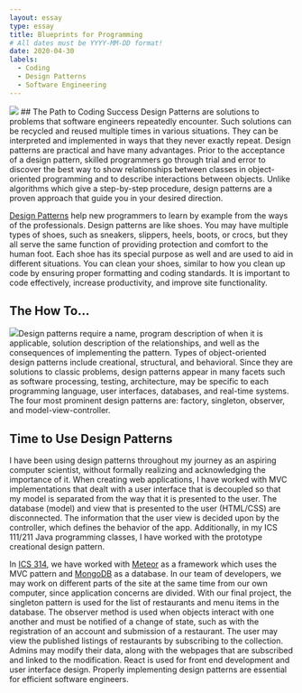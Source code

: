 ```yaml
---
layout: essay
type: essay
title: Blueprints for Programming
# All dates must be YYYY-MM-DD format!
date: 2020-04-30
labels:
  - Coding
  - Design Patterns
  - Software Engineering
---
```

<img class="ui large centered rounded image" src="../images/dp.png"> 
## The Path to Coding Success
Design Patterns are solutions to problems that software engineers repeatedly encounter. Such solutions can be recycled and reused multiple times in various situations. They can be interpreted and implemented in ways that they never exactly repeat. Design patterns are practical and have many advantages. Prior to the acceptance of a design pattern, skilled programmers go through trial and error to discover the best way to show relationships between classes in object-oriented programming and to describe interactions between objects. Unlike algorithms which give a step-by-step procedure, design patterns are a proven approach that guide you in your desired direction. 

[Design Patterns](http://courses.ics.hawaii.edu/ics314s20/modules/design-patterns/) help new programmers to learn by example from the ways of the professionals. Design patterns are like shoes. You may have multiple types of shoes, such as sneakers, slippers, heels, boots, or crocs, but they all serve the same function of providing protection and comfort to the human foot. Each shoe has its special purpose as well and are used to aid in different situations. You can clean your shoes, similar to how you clean up code by ensuring proper formatting and coding standards. It is important to code effectively, increase productivity, and improve site functionality. 

## The How To...
<img class="ui medium left floated rounded image" src="../images/dpp.png">Design patterns require a name, program description of when it is applicable, solution description of the relationships, and well as the consequences of implementing the pattern. Types of object-oriented design patterns include creational, structural, and behavioral. Since they are solutions to classic problems, design patterns appear in many facets such as software processing, testing, architecture, may be specific to each programming language, user interfaces, databases, and real-time systems. The four most prominent design patterns are: factory, singleton, observer, and model-view-controller. 
 
## Time to Use Design Patterns
I have been using design patterns throughout my journey as an aspiring computer scientist, without formally realizing and acknowledging the importance of it. When creating web applications, I have worked with MVC implementations that dealt with a user interface that is decoupled so that my model is separated from the way that it is presented to the user. The database (model) and view that is presented to the user (HTML/CSS) are disconnected. The information that the user view is decided upon by the controller, which defines the behavior of the app. Additionally, in my ICS 111/211 Java programming classes, I have worked with the prototype creational design pattern. 

In [ICS 314](http://courses.ics.hawaii.edu/ics314s20/index.html), we have worked with [Meteor](https://www.meteor.com/) as a framework which uses the MVC pattern and [MongoDB](https://www.mongodb.com/) as a database. In our team of developers, we may work on different parts of the site at the same time from our own computer, since application concerns are divided. With our final project, the singleton pattern is used for the list of restaurants and menu items in the database. The observer method is used when objects interact with one another and must be notified of a change of state, such as with the registration of an account and submission of a restaurant. The user may view the published listings of restaurants by subscribing to the collection. Admins may modify their data, along with the webpages that are subscribed and linked to the modification. React is used for front end development and user interface design. Properly implementing design patterns are essential for efficient software engineers.
